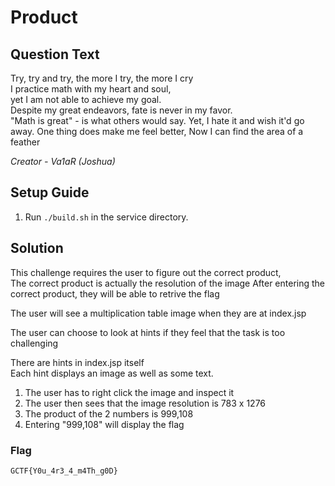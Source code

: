 # Product

## Question Text

Try, try and try, 
the more I try, the more I cry  
I practice math with my heart and soul,  
yet I am not able to achieve my goal.    
Despite my great endeavors,
fate is never in my favor.  
"Math is great" - 
is what others would say.
Yet, I hate it and wish it'd go away.
One thing does make me feel better,
Now I can find the area of a feather


*Creator - Va1aR (Joshua)*


## Setup Guide
1. Run `./build.sh` in the service directory.

## Solution
	
This challenge requires the user to figure out the correct product,  
The correct product is actually the resolution of the image 
After entering the correct product, they will be able to retrive the flag

The user will see a multiplication table image when they are at index.jsp

The user can choose to look at hints if they feel that the task is too challenging

There are hints in index.jsp itself  
Each hint displays an image as well as some text.

1. The user has to right click the image and inspect it
2. The user then sees that the image resolution is 783 x 1276
3. The product of the 2 numbers is 999,108
4. Entering "999,108" will display the flag
	
### Flag
`GCTF{Y0u_4r3_4_m4Th_g0D} `


